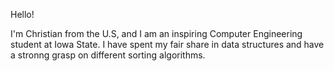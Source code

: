 Hello!

I'm Christian from the U.S, and I am an inspiring Computer Engineering student at Iowa State. I have spent my fair share in data structures and have a stronng grasp on different sorting algorithms. 
